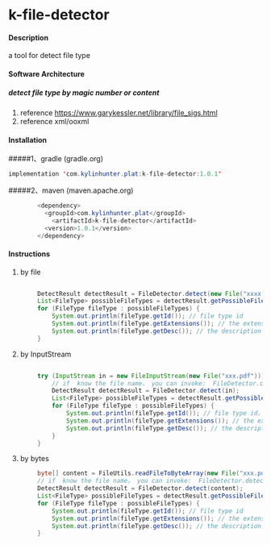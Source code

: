 # k-file-detector

#### Description

a tool for detect file type

#### Software Architecture
##### detect file type by magic number or content  
1. reference  https://www.garykessler.net/library/file_sigs.html
2. reference xml/ooxml

#### Installation
#####1、gradle (gradle.org)
```java
implementation 'com.kylinhunter.plat:k-file-detector:1.0.1'
```
#####2、maven (maven.apache.org)
```java
        <dependency>
          <groupId>com.kylinhunter.plat</groupId>
            <artifactId>k-file-detector</artifactId>
          <version>1.0.1</version>
        </dependency>
```

#### Instructions
1. by file
```java

        DetectResult detectResult = FileDetector.detect(new File("xxxx.pdf"));  //by file
        List<FileType> possibleFileTypes = detectResult.getPossibleFileTypes();
        for (FileType fileType : possibleFileTypes) {
            System.out.println(fileType.getId()); // file type id
            System.out.println(fileType.getExtensions()); // the extensions, may be empty
            System.out.println(fileType.getDesc()); // the description 
        }
```

2. by InputStream
```java

        try (InputStream in = new FileInputStream(new File("xxx.pdf"))) {
            // if  know the file name， you can invoke:  FileDetector.detect(in,"xxx.pdf)
            DetectResult detectResult = FileDetector.detect(in); 
            List<FileType> possibleFileTypes = detectResult.getPossibleFileTypes();
            for (FileType fileType : possibleFileTypes) {
                System.out.println(fileType.getId()); // file type id，
                System.out.println(fileType.getExtensions()); // the extensions, may be empty
                System.out.println(fileType.getDesc()); // the description 
            }
        }
```

3. by bytes
```java
        byte[] content = FileUtils.readFileToByteArray(new File("xxx.pdf"));
        // if  know the file name， you can invoke:  FileDetector.detect(content,"xxx.pdf)
        DetectResult detectResult = FileDetector.detect(content); 
        List<FileType> possibleFileTypes = detectResult.getPossibleFileTypes();
        for (FileType fileType : possibleFileTypes) {
            System.out.println(fileType.getId()); // file type id
            System.out.println(fileType.getExtensions()); // the extensions, may be empty
            System.out.println(fileType.getDesc()); // the description 
        }
```




